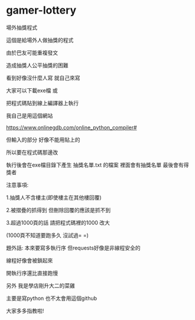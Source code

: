 # gamer-lottery
場外抽獎程式


這個是給場外人做抽獎的程式

由於巴友可能重複發文

造成抽獎人公平抽獎的困難

看到好像沒什麼人寫 就自己來寫


大家可以下載exe檔 或

把程式碼貼到線上編譯器上執行

我自己是用這個網站

https://www.onlinegdb.com/online_python_compiler#

但輸入的部分 好像不能用貼上的

所以要在程式碼那邊改


執行後會在exe檔目錄下產生
抽獎名單.txt 的檔案
裡面會有抽獎名單 最後會有得獎者

注意事項:

1.抽獎人不含樓主(即使樓主在其他樓回覆)

2.被摺疊的抓得到 但刪除回覆的應該是抓不到


3.超過1000頁的話 請把程式碼裡的1000 改大

(1000頁不知道要跑多久 沒試過= =)


題外話:
本來要寫多執行序 但requests好像是非線程安全的

線程好像會被鎖起來

開執行序還比直接跑慢


另外 我是學店剛升大二的菜雞

主要是寫python 也不太會用這個github

大家多多指教啦!
